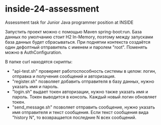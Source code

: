 # inside-24-assessment
Assessment task for Junior Java programmer position at INSIDE

Запустить проект можно с помощью Maven spring-boot:run.
База данных по умолчанию стоит H2 In-Memory, поэтому между запусками база данных будет сбрасываться.
При поднятии контекста создаётся один дефолтный отправитель с именем и паролем "root". 
Поменять можно в AuthConfiguration.

В папке curl находятся скрипты:
- "api-test.sh" проверяет работоспособность системы в целом: логин, отправка и получения сообщений и авторизация.
- "register.sh" позволяет добавить отправителя в базу данных, нужно указать имя и пароль.
- "login.sh" выдает токен авторизации, нужно также указать имя и пароль. Токен выводится в консоль. Каждый новый логин обновляет токен.
- "send_message.sh" позволяет отправить сообщение, нужно указать имя отправителя и текст сообщения. Если текст сообщения вида "history N", то возвращается последние N всех сообщений.
